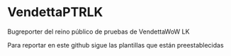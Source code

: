 # VendettaPTRLK
Bugreporter del reino público de pruebas de VendettaWoW LK

  Para reportar en este github sigue las plantillas que están preestablecidas
